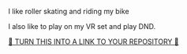 I like roller skating and riding my bike

I also like to play on my VR set and play DND. 

[🍩 TURN THIS INTO A LINK TO YOUR REPOSITORY 🍩](https://github.com/mcharrod/git_and_gh_practice)
